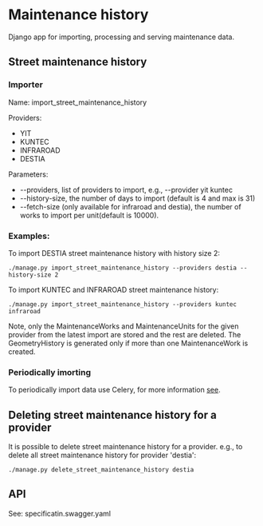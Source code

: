# Maintenance history

Django app for importing, processing and serving maintenance data.

## Street maintenance history
### Importer
Name:
import_street_maintenance_history 

Providers:
* YIT
* KUNTEC
* INFRAROAD
* DESTIA

Parameters:
* --providers, list of providers to import, e.g., --provider yit kuntec 
* --history-size, the number of days to import (default is 4 and max is 31)
* --fetch-size (only available for infraroad and destia), the number of works to import per unit(default is 10000).

### Examples:
To import DESTIA street maintenance history with history size 2:
```
./manage.py import_street_maintenance_history --providers destia --history-size 2
```
To import KUNTEC and INFRAROAD street maintenance history:
```
./manage.py import_street_maintenance_history --providers kuntec infraroad
```
Note, only the MaintenanceWorks and MaintenanceUnits for the given provider from the latest import are stored and the rest are deleted. The GeometryHistory is generated only if more than one MaintenanceWork is created.

### Periodically imorting
To periodically import data use Celery, for more information [see](https://github.com/City-of-Turku/smbackend/wiki/Celery-Tasks#street-maintenance-history-street_maintenancetasksimport_street_maintenance_history).


## Deleting street maintenance history for a provider
It is possible to delete street maintenance history for a provider.
e.g., to delete all street maintenance history for provider 'destia':
```
./manage.py delete_street_maintenance_history destia
```

## API
See: specificatin.swagger.yaml